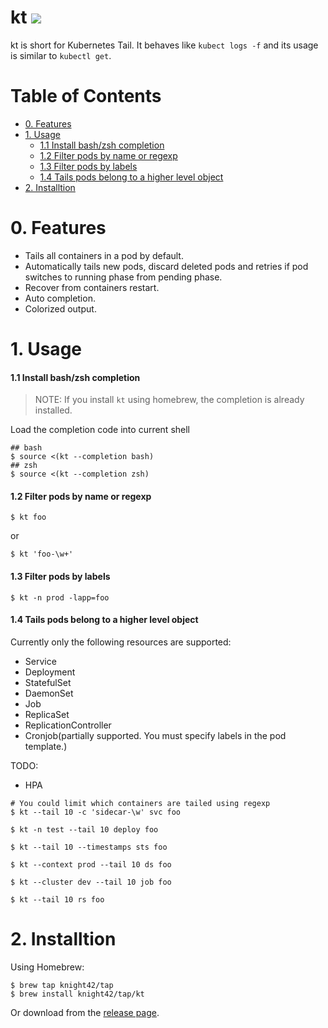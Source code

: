 # kt ![](https://github.com/knight42/kt/workflows/Cross%20Platform%20Build/badge.svg)

kt is short for Kubernetes Tail. It behaves like `kubect logs -f` and
its usage is similar to `kubectl get`.

# Table of Contents

* [0. Features](#0-features)
* [1. Usage](#1-usage)
    * [1.1 Install bash/zsh completion](#11-install-bashzsh-completion)
    * [1.2 Filter pods by name or regexp](#12-filter-pods-by-name-or-regexp)
    * [1.3 Filter pods by labels](#13-filter-pods-by-labels)
    * [1.4 Tails pods belong to a higher level object](#14-tails-pods-belong-to-a-higher-level-object)
* [2. Installtion](#2-installtion)

# 0. Features

* Tails all containers in a pod by default.
* Automatically tails new pods, discard deleted pods and retries if pod
switches to running phase from pending phase.
* Recover from containers restart.
* Auto completion.
* Colorized output.

# 1. Usage

#### 1.1 Install bash/zsh completion

> NOTE: If you install `kt` using homebrew, the completion is already installed.

Load the completion code into current shell
```
## bash
$ source <(kt --completion bash)
## zsh
$ source <(kt --completion zsh)
```

#### 1.2 Filter pods by name or regexp

```
$ kt foo
```
or

```
$ kt 'foo-\w+'
```

#### 1.3 Filter pods by labels

```
$ kt -n prod -lapp=foo
```

#### 1.4 Tails pods belong to a higher level object

Currently only the following resources are supported:
* Service
* Deployment
* StatefulSet
* DaemonSet
* Job
* ReplicaSet
* ReplicationController
* Cronjob(partially supported. You must specify labels in the pod template.)

TODO:
* HPA

```
# You could limit which containers are tailed using regexp
$ kt --tail 10 -c 'sidecar-\w' svc foo

$ kt -n test --tail 10 deploy foo

$ kt --tail 10 --timestamps sts foo

$ kt --context prod --tail 10 ds foo

$ kt --cluster dev --tail 10 job foo

$ kt --tail 10 rs foo
```

# 2. Installtion

Using Homebrew:
```
$ brew tap knight42/tap
$ brew install knight42/tap/kt
```

Or download from the [release page](https://github.com/knight42/kt/releases).
